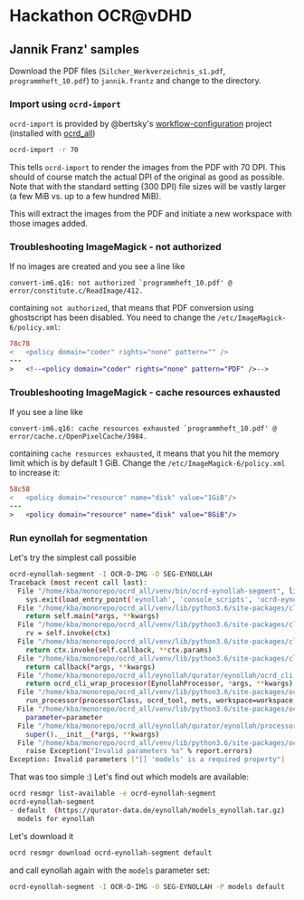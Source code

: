 # Hackathon OCR@vDHD

## Jannik Franz' samples

Download the PDF files (`Silcher_Werkverzeichnis_s1.pdf`, `programmheft_10.pdf`) to `jannik.frantz` and change to the directory.

### Import using `ocrd-import`

`ocrd-import` is provided by @bertsky's
[workflow-configuration](https://github.com/bertsky/workflow-configuration)
project (installed with [ocrd_all](https://github.com/OCR-D/ocrd_all/))

```sh
ocrd-import -r 70
```

This tells `ocrd-import` to render the images from the PDF with 70 DPI. This should of course match
the actual DPI of the original as good as possible. Note that with the standard setting (300 DPI) file
sizes will be vastly larger (a few MiB vs. up to a few hundred MiB).

This will extract the images from the PDF and initiate a new workspace with those images added.

### Troubleshooting ImageMagick - not authorized

If no images are created and you see a line like

```
convert-im6.q16: not authorized `programmheft_10.pdf' @ error/constitute.c/ReadImage/412.
```

containing `not authorized`, that means that PDF conversion using ghostscript has been disabled. You need to change the `/etc/ImageMagick-6/policy.xml`:

```diff
78c78
<   <policy domain="coder" rights="none" pattern="" />
---
>   <!--<policy domain="coder" rights="none" pattern="PDF" />-->
```

### Troubleshooting ImageMagick - cache resources exhausted

If you see a line like

```
convert-im6.q16: cache resources exhausted `programmheft_10.pdf' @ error/cache.c/OpenPixelCache/3984.
```

containing `cache resources exhausted`, it means that you hit the memory limit which is by default 1 GiB.  Change the `/etc/ImageMagick-6/policy.xml` to increase it:

```diff
58c58
<   <policy domain="resource" name="disk" value="1GiB"/>
---
>   <policy domain="resource" name="disk" value="8GiB"/>
```


### Run eynollah for segmentation

Let's try the simplest call possible

```sh
ocrd-eynollah-segment -I OCR-D-IMG -O SEG-EYNOLLAH
Traceback (most recent call last):
  File "/home/kba/monorepo/ocrd_all/venv/bin/ocrd-eynollah-segment", line 33, in <module>
    sys.exit(load_entry_point('eynollah', 'console_scripts', 'ocrd-eynollah-segment')())
  File "/home/kba/monorepo/ocrd_all/venv/lib/python3.6/site-packages/click/core.py", line 829, in __call__
    return self.main(*args, **kwargs)
  File "/home/kba/monorepo/ocrd_all/venv/lib/python3.6/site-packages/click/core.py", line 782, in main
    rv = self.invoke(ctx)
  File "/home/kba/monorepo/ocrd_all/venv/lib/python3.6/site-packages/click/core.py", line 1066, in invoke
    return ctx.invoke(self.callback, **ctx.params)
  File "/home/kba/monorepo/ocrd_all/venv/lib/python3.6/site-packages/click/core.py", line 610, in invoke
    return callback(*args, **kwargs)
  File "/home/kba/monorepo/ocrd_all/eynollah/qurator/eynollah/ocrd_cli.py", line 8, in main
    return ocrd_cli_wrap_processor(EynollahProcessor, *args, **kwargs)
  File "/home/kba/monorepo/ocrd_all/venv/lib/python3.6/site-packages/ocrd/decorators/__init__.py", line 91, in ocrd_cli_wrap_processor
    run_processor(processorClass, ocrd_tool, mets, workspace=workspace, **kwargs)
  File "/home/kba/monorepo/ocrd_all/venv/lib/python3.6/site-packages/ocrd/processor/helpers.py", line 63, in run_processor
    parameter=parameter
  File "/home/kba/monorepo/ocrd_all/eynollah/qurator/eynollah/processor.py", line 30, in __init__
    super().__init__(*args, **kwargs)
  File "/home/kba/monorepo/ocrd_all/venv/lib/python3.6/site-packages/ocrd/processor/base.py", line 112, in __init__
    raise Exception("Invalid parameters %s" % report.errors)
Exception: Invalid parameters ["[] 'models' is a required property"]
```

That was too simple :) Let's find out which models are available:

```sh
ocrd resmgr list-available -e ocrd-eynollah-segment
ocrd-eynollah-segment
- default  (https://qurator-data.de/eynollah/models_eynollah.tar.gz)
  models for eynollah
```

Let's download it

```sh
ocrd resmgr download ocrd-eynollah-segment default
```

and call eynollah again with the `models` parameter set:


```sh
ocrd-eynollah-segment -I OCR-D-IMG -O SEG-EYNOLLAH -P models default
```
